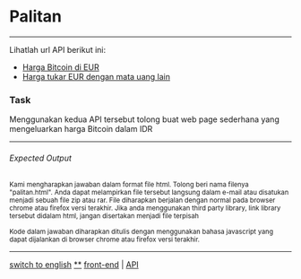 # Palitan

---

Lihatlah url API berikut ini: 
- [Harga Bitcoin di EUR](https://api.coindesk.com/v1/bpi/currentprice.json)
- [Harga tukar EUR dengan mata uang lain](https://api.exchangeratesapi.io/latest)

### Task

Menggunakan kedua API tersebut tolong buat web page sederhana yang mengeluarkan harga Bitcoin dalam IDR

---

###### Expected Output

<p><sub>Kami mengharapkan jawaban dalam format file html. Tolong beri nama filenya "palitan.html". Anda dapat melampirkan file tersebut langsung dalam e-mail atau disatukan menjadi sebuah file zip atau rar. File diharapkan berjalan dengan normal pada browser chrome atau firefox versi terakhir. Jika anda menggunakan third party library, link library tersebut didalam html, jangan disertakan menjadi file terpisah</sub></p>

<p><sub>Kode dalam jawaban diharapkan ditulis dengan menggunakan bahasa javascript yang dapat dijalankan di browser chrome atau firefox versi terakhir.</sub></p>

---

[switch to english](../en/palitan.md)
[**](/tags/**.md)
[front-end](tags/front-end.md) 
| [API](tags/API.md) 

